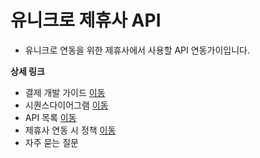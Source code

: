# 유니크로 제휴사 API

* 유니크로 연동을 위한 제휴사에서 사용할 API 연동가이입니다.

**상세 링크**

* 결제 개발 가이드 [이동](unicro-api-guide/intro.md)
* 시퀀스다이어그램 [이동](unicro-api-guide/mainbusinessdesign.md)
* API 목록 [이동](unicro-api-guide/api/)
* 제휴사 연동 시 정책 [이동](unicro-api-guide/policy.md)
* 자주 묻는 질문
